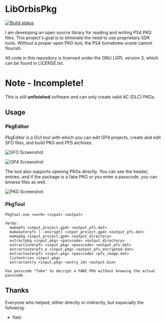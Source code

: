 # LibOrbisPkg
[![Build status](https://ci.appveyor.com/api/projects/status/f0bok1ljnshd2dr0?svg=true)](https://ci.appveyor.com/project/maxton/liborbispkg/build/artifacts)

I am developing an open source library for reading and writing PS4 PKG files.
This project's goal is to eliminate the need to use proprietary SDK tools.
Without a proper open PKG tool, the PS4 homebrew scene cannot flourish. 

All code in this repository is licensed under the GNU LGPL version 3, which can be found in LICENSE.txt.

# Note - Incomplete!
This is still **unfinished** software and can only create valid AC (DLC) PKGs.

## Usage

### PkgEditor
PkgEditor is a GUI tool with which you can edit GP4 projects, create and edit SFO files, and build PKG and PFS archives.

![SFO Screenshot](https://i.imgur.com/iWmkQVi.png)

![GP4 Screenshot](https://i.imgur.com/CTFpZXW.png)

The tool also supports opening PKGs directly. You can see the header, entries, and if the package is a fake PKG or
you enter a passcode, you can browse files as well.

![PKG Screenshot](https://i.imgur.com/EItFUff.png)

### PkgTool
```
PkgTool.exe <verb> <input> <output>

Verbs:
  makepfs <input_project.gp4> <output_pfs.dat>
  makeouterpfs [--encrypt] <input_project.gp4> <output_pfs.dat>
  makepkg <input_project.gp4> <output_directory>
  extractpkg <input.pkg> <passcode> <output_directory>
  extractinnerpfs <input.pkg> <passcode> <output_pfs.dat>
  extractouterpfs_e <input.pkg> <output_pfs_encrypted.dat>
  extractouterpfs <input.pkg> <passcode> <pfs_image.dat>
  listentries <input.pkg>
  extractentry <input.pkg> <entry_id> <output.bin>

Use passcode "fake" to decrypt a FAKE PKG without knowing the actual passcode.
 ```

## Thanks
Everyone who helped, either directly or indirectly, but especially the following:

- flatz
